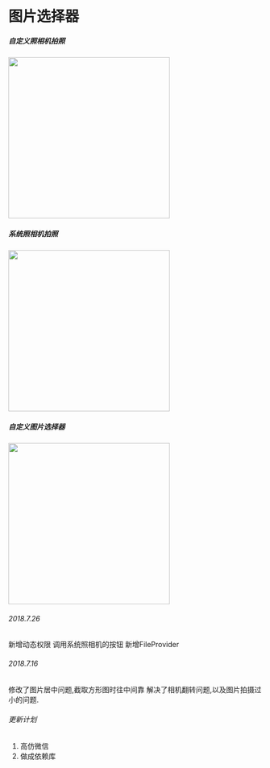 # 图片选择器


##### 自定义照相机拍照

<img src="gif/custom.gif" width=320px />


##### 系统照相机拍照

<img src="gif/system.gif" width=320px />


##### 自定义图片选择器

<img src="gif/selectImage.gif" width=320px />


###### 2018.7.26
新增动态权限
调用系统照相机的按钮
新增FileProvider

###### 2018.7.16
修改了图片居中问题,截取方形图时往中间靠
解决了相机翻转问题,以及图片拍摄过小的问题.


###### 更新计划

1. 高仿微信
2. 做成依赖库

